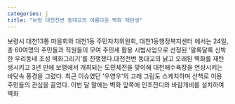 ```yaml
---
categories: j
title: "보령 대천천변 동대교의 아름다운 벽화 재탄생"
---
```

보령시 대천13통 마을회와 대천1동 주민자치위원회, 대천1동행정복지센터 에서는 24일, 총 60여명의 주민들과 직원들이 모여 주민세 활용 시범사업으로 선정된 &#39;알록달록 신박한 우리동네 조성 벽화그리기&#39;를 진행했다.대천천변 동대교의 낡고 오래된 벽화를 재탄생시키고 3년 만에 보령에서 개최되는 도민체전을 맞이해 대천해수욕장을 연상시키는 바닷속 풍경을 그렸다. 최근 이슈였던 &#39;우영우&#39;의 고래 그림도 스케치하며 산책로 이용 주민들의 관심을 끌었다. 이번 달 말에는 벽화 앞쪽에 인조잔디와 바람개비를 설치하여 벽화